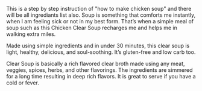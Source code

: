 This is a step by step instruction of "how to make chicken soup" and there will be all ingrediants list also.
Soup is something that comforts me instantly, when I am feeling sick or not in my best form. That’s when a simple meal of soup such as this Chicken Clear Soup recharges me and helps me in walking extra miles.

Made using simple ingredients and in under 30 minutes, this clear soup is light, healthy, delicious, and soul-soothing. It’s gluten-free and low carb too.

Clear Soup is basically a rich flavored clear broth made using any meat, veggies, spices, herbs, and other flavorings. The ingredients are simmered for a long time resulting in deep rich flavors. It is great to serve if you have a cold or fever.